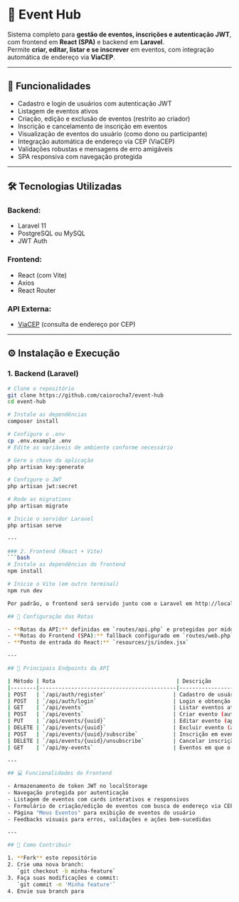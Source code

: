 # 📅 Event Hub

Sistema completo para **gestão de eventos, inscrições e autenticação JWT**, com frontend em **React (SPA)** e backend em **Laravel**.  
Permite **criar, editar, listar e se inscrever** em eventos, com integração automática de endereço via **ViaCEP**.

---

## 🚀 Funcionalidades

- Cadastro e login de usuários com autenticação JWT
- Listagem de eventos ativos
- Criação, edição e exclusão de eventos (restrito ao criador)
- Inscrição e cancelamento de inscrição em eventos
- Visualização de eventos do usuário (como dono ou participante)
- Integração automática de endereço via CEP (ViaCEP)
- Validações robustas e mensagens de erro amigáveis
- SPA responsiva com navegação protegida

---

## 🛠️ Tecnologias Utilizadas

### Backend:
- Laravel 11
- PostgreSQL ou MySQL
- JWT Auth

### Frontend:
- React (com Vite)
- Axios
- React Router

### API Externa:
- [ViaCEP](https://viacep.com.br) (consulta de endereço por CEP)

---

## ⚙️ Instalação e Execução

### 1. Backend (Laravel)

```bash
# Clone o repositório
git clone https://github.com/caiorocha7/event-hub
cd event-hub

# Instale as dependências
composer install

# Configure o .env
cp .env.example .env
# Edite as variáveis de ambiente conforme necessário

# Gere a chave da aplicação
php artisan key:generate

# Configure o JWT
php artisan jwt:secret

# Rode as migrations
php artisan migrate

# Inicie o servidor Laravel
php artisan serve

---

### 2. Frontend (React + Vite)
```bash
# Instale as dependências do frontend
npm install

# Inicie o Vite (em outro terminal)
npm run dev

Por padrão, o frontend será servido junto com o Laravel em http://localhost:8000.

## 🔁 Configuração das Rotas

- **Rotas da API:** definidas em `routes/api.php` e protegidas por middleware JWT (`auth:api`)
- **Rotas do Frontend (SPA):** fallback configurado em `routes/web.php` para entregar `resources/views/app.blade.php`
- **Ponto de entrada do React:** `resources/js/index.jsx`

---

## 🔗 Principais Endpoints da API

| Método | Rota                                      | Descrição                           |
|--------|-------------------------------------------|-------------------------------------|
| POST   | `/api/auth/register`                     | Cadastro de usuário                 |
| POST   | `/api/auth/login`                        | Login e obtenção do token JWT       |
| GET    | `/api/events`                            | Listar eventos ativos               |
| POST   | `/api/events`                            | Criar evento (autenticado)          |
| PUT    | `/api/events/{uuid}`                     | Editar evento (apenas criador)      |
| DELETE | `/api/events/{uuid}`                     | Excluir evento (apenas criador)     |
| POST   | `/api/events/{uuid}/subscribe`           | Inscrição em evento                 |
| DELETE | `/api/events/{uuid}/unsubscribe`         | Cancelar inscrição                  |
| GET    | `/api/my-events`                         | Eventos em que o usuário participa |

---

## 💻 Funcionalidades do Frontend

- Armazenamento de token JWT no localStorage
- Navegação protegida por autenticação
- Listagem de eventos com cards interativos e responsivos
- Formulário de criação/edição de eventos com busca de endereço via CEP
- Página "Meus Eventos" para exibição de eventos do usuário
- Feedbacks visuais para erros, validações e ações bem-sucedidas

---

## 🤝 Como Contribuir

1. **Fork** este repositório
2. Crie uma nova branch:  
   `git checkout -b minha-feature`
3. Faça suas modificações e commit:  
   `git commit -m 'Minha feature'`
4. Envie sua branch para
